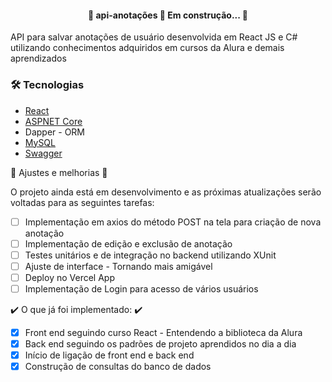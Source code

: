 <h4 align="center"> 
	🚧  api-anotações 🚀 Em construção...  🚧
</h4>

API para salvar anotações de usuário desenvolvida em React JS e C# utilizando conhecimentos adquiridos em cursos da Alura e demais aprendizados

### 🛠 Tecnologias
- [React](https://pt-br.reactjs.org/)
- [ASPNET Core](https://dotnet.microsoft.com/en-us/apps/aspnet)
- Dapper - ORM
- [MySQL](https://www.mysql.com/)
- [Swagger](https://swagger.io/)

:construction: Ajustes e melhorias :construction:

O projeto ainda está em desenvolvimento e as próximas atualizações serão voltadas para as seguintes tarefas:
- [ ] Implementação em axios do método POST na tela para criação de nova anotação
- [ ] Implementação de edição e exclusão de anotação
- [ ] Testes unitários e de integração no backend utilizando XUnit
- [ ] Ajuste de interface - Tornando mais amigável
- [ ] Deploy no Vercel App
- [ ] Implementação de Login para acesso de vários usuários

:heavy_check_mark: O que já foi implementado: :heavy_check_mark:
- [x] Front end seguindo curso React - Entendendo a biblioteca da Alura
- [x] Back end seguindo os padrões de projeto aprendidos no dia a dia
- [x] Início de ligação de front end e back end
- [x] Construção de consultas do banco de dados
